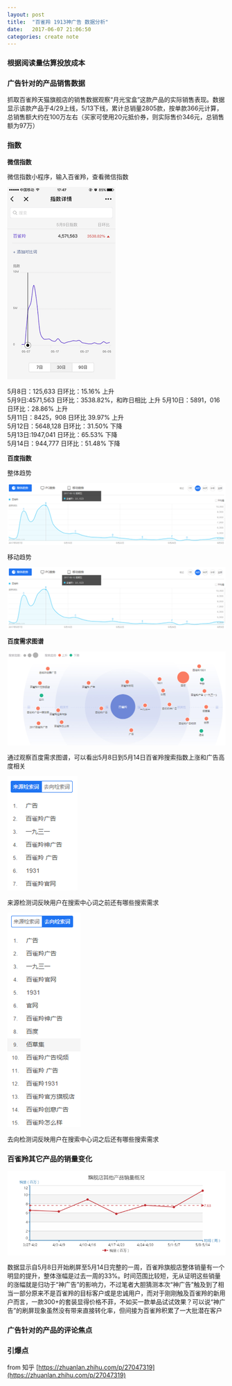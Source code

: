 ```yaml
---
layout: post
title:  "百雀羚 1913神广告 数据分析"
date:   2017-06-07 21:06:50
categories: create note
---
```


### 根据阅读量估算投放成本

### 广告针对的产品销售数据  

抓取百雀羚天猫旗舰店的销售数据观察“月光宝盒”这款产品的实际销售表现。数据显示该款产品于4/29上线，5/13下线，累计总销量2805款，按单款366元计算，总销售额大约在100万左右（买家可使用20元抵价券，则实际售价346元，总销售额为97万）  

### 指数

**微信指数**  

微信指数小程序，输入百雀羚，查看微信指数  

![Alt text](/image/百雀羚微信指数.png "百雀羚微信指数")

5月8日：125,633 日环比：15.16% 上升  
5月9日:4571,563 日环比：3538.82%，和昨日相比 上升 
5月10日：5891，016 日环比：28.86% 上升   
5月11日：8425，908 日环比 39.97% 上升  
5月12日：5648,128 日环比：31.50% 下降  
5月13日:1947,041 日环比：65.53% 下降  
5月14日：944,777 日环比：51.48% 下降  

**百度指数**  

整体趋势  

![Alt text](/image/百雀羚百度指数整体趋势.png "百雀羚百度指数整体趋势")

移动趋势  

![Alt text](/image/百雀羚百度指数整体趋势.png "百雀羚百度指数整体趋势")

**百度需求图谱**  

![Alt text](/image/5月8日到5月14日百雀羚需求图谱.png "百雀羚百度需求图谱")

通过观察百度需求图谱，可以看出5月8日到5月14日百雀羚搜索指数上涨和广告高度相关  

![Alt text](/image/5月8日到5月14日来源检测词.png "5月8日到5月14日来源检测词")

来源检测词反映用户在搜索中心词之前还有哪些搜索需求  

![Alt text](/image/5月8日到5月14日去向检测词.png "5月8日到5月14日去向检测词")

去向检测词反映用户在搜索中心词之后还有哪些搜索需求    

### 百雀羚其它产品的销量变化  

![Alt text](/image/百雀羚其它产品销量变化.png "百雀羚其它产品销量变化")

数据显示自5月8日开始刷屏至5月14日完整的一周，百雀羚旗舰店整体销量有一个明显的提升，整体涨幅是过去一周的33%。时间范围比较短，无从证明这些销量的涨幅就是归功于“神广告”的影响力，不过笔者大胆猜测本次“神广告”触及到了相当一部分原来不是百雀羚的目标客户或是忠诚用户，而对于刚刚触及百雀羚的新用户而言，一款300+的套装显得价格不菲，不如买一款单品试试效果？可以说“神广告”的刷屏现象虽然没有带来直接转化率，但间接为百雀羚积累了一大批潜在客户  

### 广告针对的产品的评论焦点  

### 引爆点  

from 知乎 [https://zhuanlan.zhihu.com/p/27047319](https://zhuanlan.zhihu.com/p/27047319)
